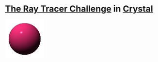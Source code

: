 # [The Ray Tracer Challenge](http://raytracerchallenge.com) in [Crystal](https://crystal-lang.org)

![progress-image](sphere.png)
